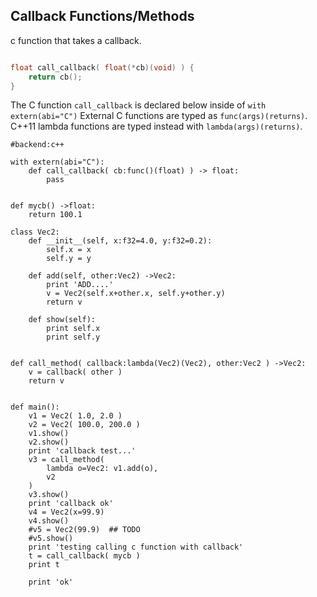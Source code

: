 Callback Functions/Methods
----------------
c function that takes a callback.

```c

float call_callback( float(*cb)(void) ) {
	return cb();
}

```

The C function `call_callback` is declared below inside of `with extern(abi="C")`
External C functions are typed as `func(args)(returns)`.
C++11 lambda functions are typed instead with `lambda(args)(returns)`.


```rusthon
#backend:c++

with extern(abi="C"):
	def call_callback( cb:func()(float) ) -> float:
		pass


def mycb() ->float:
	return 100.1

class Vec2:
	def __init__(self, x:f32=4.0, y:f32=0.2):
		self.x = x
		self.y = y

	def add(self, other:Vec2) ->Vec2:
		print 'ADD....'
		v = Vec2(self.x+other.x, self.y+other.y)
		return v

	def show(self):
		print self.x
		print self.y


def call_method( callback:lambda(Vec2)(Vec2), other:Vec2 ) ->Vec2:
	v = callback( other )
	return v


def main():
	v1 = Vec2( 1.0, 2.0 )
	v2 = Vec2( 100.0, 200.0 )
	v1.show()
	v2.show()
	print 'callback test...'
	v3 = call_method(
		lambda o=Vec2: v1.add(o), 
		v2 
	)
	v3.show()
	print 'callback ok'
	v4 = Vec2(x=99.9)
	v4.show()
	#v5 = Vec2(99.9)  ## TODO
	#v5.show()
	print 'testing calling c function with callback'
	t = call_callback( mycb )
	print t

	print 'ok'

```